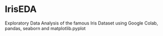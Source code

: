 # IrisEDA
Exploratory Data Analysis of the famous Iris Dataset using Google Colab, pandas, seaborn and matplotlib.pyplot
